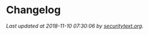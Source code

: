 # Changelog

_Last updated at 2018-11-10 07:30:06 by [securitytext.org](https://securitytext.org)._
